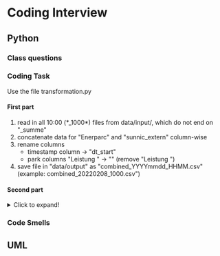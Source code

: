 # Coding Interview


## Python

### Class questions


### Coding Task
Use the file transformation.py 

#### First part
1. read in all 10:00 (*_1000\*) files from data/input/, which do not end on "_summe"
2. concatenate data for "Enerparc" and "sunnic_extern" column-wise
3. rename columns
   * timestamp column -> "dt_start"
   * park columns "Leistung <park name>" -> "<park name>" (remove "Leistung ")
4. save file in "data/output" as "combined_YYYYmmdd_HHMM.csv" (example: combined_20220208_1000.csv")

#### Second part
<details>
  <summary>Click to expand!</summary>
  
This task shall be repeated every 30 minutes for new files.

Change your code so that you can generalize the operation and the following steps can be done by the same code. 
1. read in files from data/input/ for 10:30
2. prepare them in the same way as you did for 10:00-files
3. add new rows to existing combined file 
4. overwrite existing combined file with updated timestamp in the filename
</details>


### Code Smells


## UML
